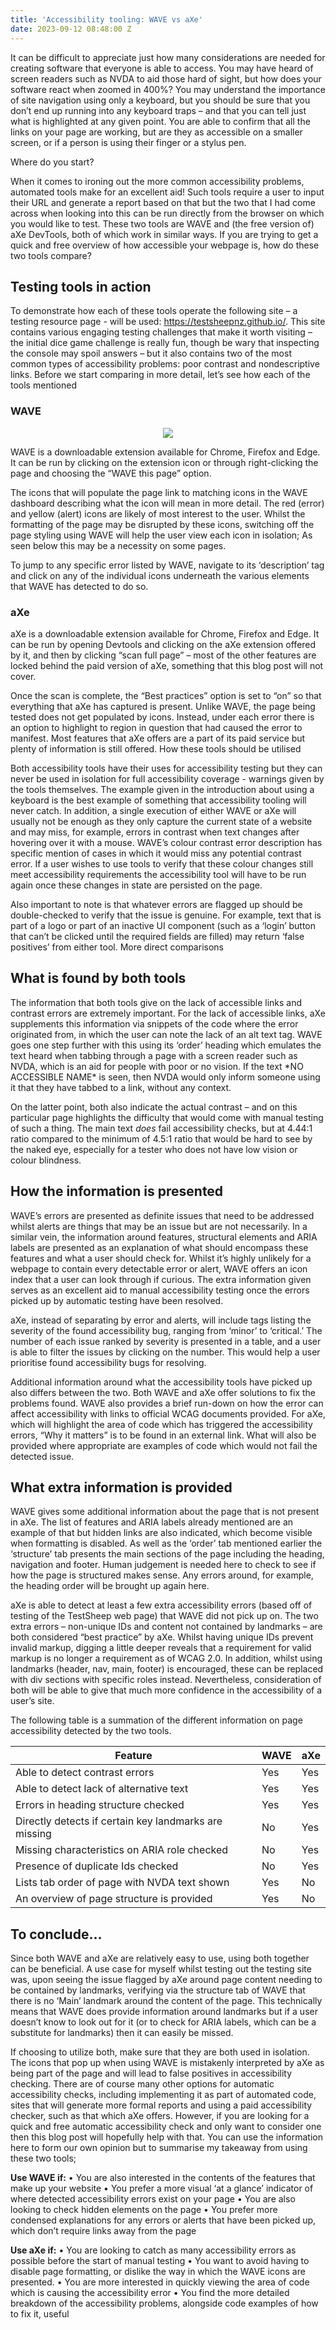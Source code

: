 ```yaml
---
title: 'Accessibility tooling: WAVE vs aXe'
date: 2023-09-12 08:48:00 Z
---
```


It can be difficult to appreciate just how many considerations are needed for creating software that everyone is able to access. You may have heard of screen readers such as NVDA to aid those hard of sight, but how does your software react when zoomed in 400%? You may understand the importance of site navigation using only a keyboard, but you should be sure that you don’t end up running into any keyboard traps – and that you can tell just what is highlighted at any given point. You are able to confirm that all the links on your page are working, but are they as accessible on a smaller screen, or if a person is using their finger or a stylus pen.

Where do you start?

When it comes to ironing out the more common accessibility problems, automated tools make for an excellent aid! Such tools require a user to input their URL and generate a report based on that but the two that I had come across when looking into this can be run directly from the browser on which you would like to test. These two tools are WAVE and (the free version of) aXe DevTools, both of which work in similar ways.
If you are trying to get a quick and free overview of how accessible your webpage is, how do these two tools compare?

## **Testing tools in action**

To demonstrate how each of these tools operate the following site – a testing resource page - will be used: https://testsheepnz.github.io/. This site contains various engaging testing challenges that make it worth visiting – the initial dice game challenge is really fun, though be wary that inspecting the console may spoil answers – but it also contains two of the most common types of accessibility problems: poor contrast and nondescriptive links. Before we start comparing in more detail, let’s see how each of the tools mentioned

### **WAVE**

<p align="center">
  <img src="http://uploads/WAVE%20Dashboard.png" />
</p>

WAVE is a downloadable extension available for Chrome, Firefox and Edge. It can be run by clicking on the extension icon or through right-clicking the page and choosing the “WAVE this page” option.

The icons that will populate the page link to matching icons in the WAVE dashboard describing what the icon will mean in more detail. The red (error) and yellow (alert) icons are likely of most interest to the user. Whilst the formatting of the page may be disrupted by these icons, switching off the page styling using WAVE will help the user view each icon in isolation; As seen below this may be a necessity on some pages.

To jump to any specific error listed by WAVE, navigate to its ‘description’ tag and click on any of the individual icons underneath the various elements that WAVE has detected to do so.

### **aXe**

aXe is a downloadable extension available for Chrome, Firefox and Edge. It can be run by opening Devtools and clicking on the aXe extension offered by it, and then by clicking “scan full page” – most of the other features are locked behind the paid version of aXe, something that this blog post will not cover.

Once the scan is complete, the “Best practices” option is set to “on” so that everything that aXe has captured is present. Unlike WAVE, the page being tested does not get populated by icons. Instead, under each error there is an option to highlight to region in question that had caused the error to manifest. Most features that aXe offers are a part of its paid service but plenty of information is still offered.
How these tools should be utilised

Both accessibility tools have their uses for accessibility testing but they can never be used in isolation for full accessibility coverage - warnings given by the tools themselves. The example given in the introduction about using a keyboard is the best example of something that accessibility tooling will never catch. In addition, a single execution of either WAVE or aXe will usually not be enough as they only capture the current state of a website and may miss, for example, errors in contrast when text changes after hovering over it with a mouse. WAVE’s colour contrast error description has specific mention of cases in which it would miss any potential contrast error. If a user wishes to use tools to verify that these colour changes still meet accessibility requirements the accessibility tool will have to be run again once these changes in state are persisted on the page.

Also important to note is that whatever errors are flagged up should be double-checked to verify that the issue is genuine. For example, text that is part of a logo or part of an inactive UI component  (such as a ‘login’ button that can’t be clicked until the required fields are filled) may return ‘false positives’ from either tool.
More direct comparisons

## **What is found by both tools**

The information that both tools give on the lack of accessible links and contrast errors are extremely important. For the lack of accessible links, aXe supplements this information via snippets of the code where the error originated from, in which the user can note the lack of an alt text tag. WAVE goes one step further with this using its ‘order’ heading which emulates the text heard when tabbing through a page with a screen reader such as NVDA, which is an aid for people with poor or no vision. If the text \*NO ACCESSIBLE NAME\* is seen, then NVDA would only inform someone using it that they have tabbed to a link, without any context.

On the latter point, both also indicate the actual contrast – and on this particular page highlights the difficulty that would come with manual testing of such a thing. The main text *does* fail accessibility checks, but at 4.44:1 ratio compared to the minimum of 4.5:1 ratio that would be hard to see by the naked eye, especially for a tester who does not have low vision or colour blindness.

## **How the information is presented**

WAVE’s errors are presented as definite issues that need to be addressed whilst alerts are things that may be an issue but are not necessarily. In a similar vein, the information around features, structural elements and ARIA labels are presented as an explanation of what should encompass these features and what a user should check for. Whilst it’s highly unlikely for a webpage to contain every detectable error or alert, WAVE offers an icon index that a user can look through if curious. The extra information given serves as an excellent aid to manual accessibility testing once the errors picked up by automatic testing have been resolved.

aXe, instead of separating by error and alerts, will include tags listing the severity of the found accessibility bug, ranging from ‘minor’ to ‘critical.’ The number of each issue ranked by severity is presented in a table, and a user is able to filter the issues by clicking on the number. This would help a user prioritise found accessibility bugs for resolving.

Additional information around what the accessibility tools have picked up also differs between the two. Both WAVE and aXe offer solutions to fix the problems found. WAVE also provides a brief run-down on how the error can affect accessibility with links to official WCAG documents provided. For aXe, which will highlight the area of code which has triggered the accessibility errors, “Why it matters” is to be found in an external link. What will also be provided where appropriate are examples of code which would not fail the detected issue.

## **What extra information is provided**

WAVE gives some additional information about the page that is not present in aXe. The list of features and ARIA labels already mentioned are an example of that but hidden links are also indicated, which become visible when formatting is disabled. As well as the ‘order’ tab mentioned earlier the ‘structure’ tab presents the main sections of the page including the heading, navigation and footer. Human judgement is needed here to check to see if how the page is structured makes sense. Any errors around, for example, the heading order will be brought up again here.

aXe is able to detect at least a few extra accessibility errors (based off of testing of the TestSheep web page) that WAVE did not pick up on. The two extra errors – non-unique IDs and content not contained by landmarks – are both considered “best practice” by aXe. Whilst having unique IDs prevent invalid markup, digging a little deeper reveals that a requirement for valid markup is no longer a requirement as of WCAG 2.0. In addition, whilst using landmarks (header, nav, main, footer) is encouraged, these can be replaced with div sections with specific roles instead. Nevertheless, consideration of both will be able to give that much more confidence in the accessibility of a user’s site.

The following table is a summation of the different information on page accessibility detected by the two tools.

| Feature                                               | WAVE | aXe |
| ----------------------------------------------------- | ---- | --- |
| Able to detect contrast errors                        | Yes  | Yes |
| Able to detect lack of alternative text               | Yes  | Yes |
| Errors in heading structure checked                   | Yes  | Yes |
| Directly detects if certain key landmarks are missing | No   | Yes |
| Missing characteristics on ARIA role checked          | No   | Yes |
| Presence of duplicate Ids checked                     | No   | Yes |
| Lists tab order of page with NVDA text shown          | Yes  | No  |
| An overview of page structure is provided             | Yes  | No  |

## **To conclude…**

Since both WAVE and aXe are relatively easy to use, using both together can be beneficial. A use case for myself whilst testing out the testing site was, upon seeing the issue flagged by aXe around page content needing to be contained by landmarks, verifying via the structure tab of WAVE that there is no ‘Main’ landmark around the content of the page. This technically means that WAVE does provide information around landmarks but if a user doesn’t know to look out for it (or to check for ARIA labels, which can be a substitute for landmarks) then it can easily be missed.

If choosing to utilize both, make sure that they are both used in isolation. The icons that pop up when using WAVE is mistakenly interpreted by aXe as being part of the page and will lead to false positives in accessibility checking.
There are of course many other options for automatic accessibility checks, including implementing it as part of automated code, sites that will generate more formal reports and using a paid accessibility checker, such as that which aXe offers. However, if you are looking for a quick and free automatic accessibility check and only want to consider one then this blog post will hopefully help with that. You can use the information here to form our own opinion but to summarise my takeaway from using these two tools;

**Use WAVE if:**
•   You are also interested in the contents of the features that make up your website
•   You prefer a more visual ‘at a glance’ indicator of where detected accessibility errors exist on your page
•   You are also looking to check hidden elements on the page
•   You prefer more condensed explanations for any errors or alerts that have been picked up, which don’t require links away from the page

**Use aXe if:**
•   You are looking to catch as many accessibility errors as possible before the start of manual testing
•   You want to avoid having to disable page formatting, or dislike the way in which the WAVE icons are presented.
•   You are more interested in quickly viewing the area of code which is causing the accessibility error
•   You find the more detailed breakdown of the accessibility problems, alongside code examples of how to fix it, useful